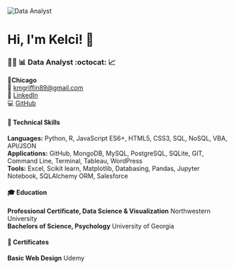 ![Data Analyst](https://github.com/kelcigriffin/kelcigriffin/assets/69816605/87c9005e-d218-4658-b3de-d2bee1e31886)


<!--
**kelcigriffin/kelcigriffin** is a ✨ _special_ ✨ repository because its `README.md` (this file) appears on your GitHub profile.-->
# Hi, I'm Kelci! 👋
### :woman_technologist: :bar_chart: Data Analyst :octocat: :chart_with_upwards_trend:

📍**Chicago**  
📧 kmgriffin89@gmail.com  
:link: [LinkedIn](http://linkedin.com/in/kelci-griffin-b633a383)   
:computer: [GitHub](https://github.com/kelcigriffin/kelcigriffin)

#### :brain: Technical Skills 
**Languages:** Python, R, JavaScript ES6+, HTML5, CSS3, SQL, NoSQL, VBA, API/JSON   
**Applications:** GitHub, MongoDB, MySQL, PostgreSQL, SQLite, GIT, Command Line, Terminal, Tableau, WordPress  
**Tools:** Excel, Scikit learn, Matplotlib, Databasing, Pandas, Jupyter Notebook, SQLAlchemy ORM, Salesforce  

#### :mortar_board: Education
**Professional Certificate, Data Science & Visualization** Northwestern University  
**Bachelors of Science, Psychology** University of Georgia  

#### :scroll: Certificates
**Basic Web Design** Udemy
